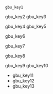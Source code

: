```ngMeta
gbu_key1
```

gbu_key2
gbu_key3


gbu_key4
gbu_key5


gbu_key6


gbu_key7


gbu_key8


gbu_key9
gbu_key10


* gbu_key11
* gbu_key12
* gbu_key13
